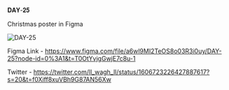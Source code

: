 𝐃𝐀𝐘-𝟐𝟓

Christmas poster in Figma

![DAY-25](https://user-images.githubusercontent.com/85480387/209448072-5214b7f7-b5d2-44e3-ba25-dd402fc956d3.jpg)

Figma Link - https://www.figma.com/file/a6wl9MI2TeOS8o03R3i0uy/DAY-25?node-id=0%3A1&t=T0OtYvjgGwjE7c8u-1

Twitter - https://twitter.com/ll_wagh_ll/status/1606723226427887617?s=20&t=f0Xiff8xuVBh9G87AN56Xw
